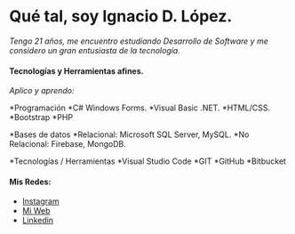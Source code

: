 # Qué tal, soy Ignacio D. López.

_Tengo 21 años, me encuentro estudiando Desarrollo de Software y me considero un gran entusiasta de la tecnología._

#### Tecnologías y Herramientas afines. 

_Aplico y aprendo:_

*Programación
*C# Windows Forms.
*Visual Basic .NET.
*HTML/CSS.
*Bootstrap
*PHP

*Bases de datos
*Relacional: Microsoft SQL Server, MySQL.
*No Relacional: Firebase, MongoDB.

*Tecnologías / Herramientas
*Visual Studio Code
*GIT
*GitHub
*Bitbucket


#### Mis Redes:

* [Instagram](https://www.instagram.com/ignaciodlopez/)
* [Mi Web](https://nachobtc.com/) 
* [Linkedin](https://www.linkedin.com/in/ignaciol%C3%B3pez/)

